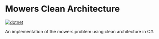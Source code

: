 # Mowers Clean Architecture

[![dotnet](https://github.com/edirand/mowers-clean-architecture/actions/workflows/ci.yaml/badge.svg?branch=main)](https://github.com/edirand/mowers-clean-architecture/actions/workflows/ci.yaml)

An implementation of the mowers problem using clean architecture in C#.
